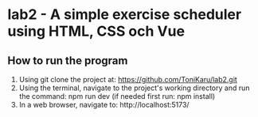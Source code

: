 # lab2 - A simple exercise scheduler using HTML, CSS och Vue


## How to run the program 
1. Using git clone the project at: https://github.com/ToniKaru/lab2.git
2. Using the terminal, navigate to the project's working directory and 
   run the command: npm run dev (if needed first run: npm install)
3. In a web browser, navigate to: http://localhost:5173/
